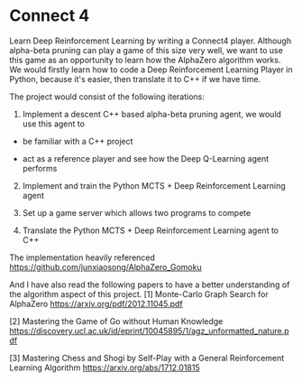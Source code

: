 # Connect 4
Learn Deep Reinforcement Learning by writing a Connect4 player. Although alpha-beta pruning can play a game of this size very well, 
we want to use this game as an opportunity to learn how the AlphaZero algorithm works. We would firstly learn how to code a Deep Reinforcement Learning Player in Python, because it's easier, then translate it to C++ if we have time.

The project would consist of the following iterations:

1. Implement a descent C++ based alpha-beta pruning agent, we would use this agent to 

  * be familiar with a C++ project

  * act as a reference player and see how the Deep Q-Learning agent performs 

2. Implement and train the Python MCTS + Deep Reinforcement Learning agent

3. Set up a game server which allows two programs to compete

4. Translate the Python MCTS + Deep Reinforcement Learning agent to C++


The implementation heavily referenced https://github.com/junxiaosong/AlphaZero_Gomoku

And I have also read the following papers to have a better understanding of the algorithm aspect of this project.
[1] Monte-Carlo Graph Search for AlphaZero https://arxiv.org/pdf/2012.11045.pdf

[2] Mastering the Game of Go without Human Knowledge https://discovery.ucl.ac.uk/id/eprint/10045895/1/agz_unformatted_nature.pdf

[3] Mastering Chess and Shogi by Self-Play with a General Reinforcement Learning Algorithm https://arxiv.org/abs/1712.01815

